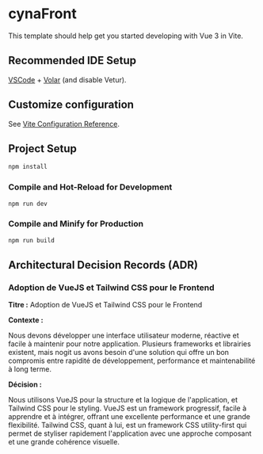 # cynaFront

This template should help get you started developing with Vue 3 in Vite.

## Recommended IDE Setup

[VSCode](https://code.visualstudio.com/) + [Volar](https://marketplace.visualstudio.com/items?itemName=Vue.volar) (and disable Vetur).

## Customize configuration

See [Vite Configuration Reference](https://vite.dev/config/).

## Project Setup

```sh
npm install
```

### Compile and Hot-Reload for Development

```sh
npm run dev
```

### Compile and Minify for Production

```sh
npm run build
```
## Architectural Decision Records (ADR)

### Adoption de VueJS et Tailwind CSS pour le Frontend

**Titre :** Adoption de VueJS et Tailwind CSS pour le Frontend

**Contexte :**

Nous devons développer une interface utilisateur moderne, réactive et facile à maintenir pour notre application. Plusieurs frameworks et librairies existent, mais nogit        us avons besoin d'une solution qui offre un bon compromis entre rapidité de développement, performance et maintenabilité à long terme.

**Décision :**

Nous utilisons VueJS pour la structure et la logique de l'application, et Tailwind CSS pour le styling. VueJS est un framework progressif, facile à apprendre et à intégrer, offrant une excellente performance et une grande flexibilité. Tailwind CSS, quant à lui, est un framework CSS utility-first qui permet de styliser rapidement l'application avec une approche composant et une grande cohérence visuelle.


